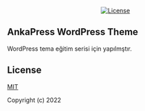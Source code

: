 <p align="center">
  <a href="#license"><img src="https://img.shields.io/npm/l/vue.svg?sanitize=true" alt="License"></a>

</p>

## AnkaPress WordPress Theme

WordPress tema eğitim serisi için yapılmştır.

## License

[MIT](https://opensource.org/licenses/MIT)

Copyright (c) 2022
